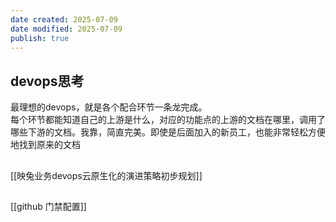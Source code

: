 ```yaml
---
date created: 2025-07-09
date modified: 2025-07-09
publish: true
---
```


## devops思考

最理想的devops，就是各个配合环节一条龙完成。  
每个环节都能知道自己的上游是什么，对应的功能点的上游的文档在哪里，调用了哪些下游的文档。我靠，简直完美。即使是后面加入的新员工，也能非常轻松方便地找到原来的文档

##

[[映兔业务devops云原生化的演进策略初步规划]]

##

[[github 门禁配置]]
